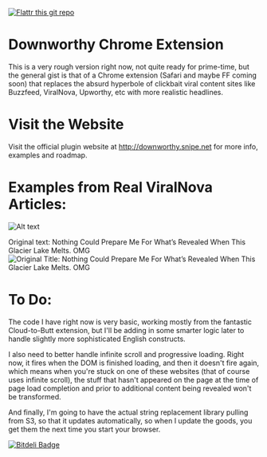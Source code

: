 [![Flattr this git repo](http://api.flattr.com/button/flattr-badge-large.png)](https://flattr.com/submit/auto?user_id=snipe&url=http://github.com/snipe/downworthy&title=Downworthy&language=&tags=github&category=software)

Downworthy Chrome Extension
==========
This is a very rough version right now, not quite ready for prime-time, but the general 
gist is that of a Chrome extension (Safari and maybe FF coming soon) that replaces the absurd 
hyperbole of clickbait viral content sites like Buzzfeed, ViralNova, Upworthy, etc with more realistic headlines. 

Visit the Website
==========
Visit the official plugin website at http://downworthy.snipe.net for more info, examples and roadmap. 

Examples from Real ViralNova Articles:
====

![Alt text](/images/article.png?raw=true "Sample Screenshot") 

Original text: Nothing Could Prepare Me For What’s Revealed When This Glacier Lake Melts. OMG
![Original Title: Nothing Could Prepare Me For What’s Revealed When This Glacier Lake Melts. OMG](/images/lake.png?raw=true "Nothing Could Prepare Me For What’s Revealed When This Glacier Lake Melts. OMG") 

To Do:
====
The code I have right now is very basic, working mostly from the fantastic Cloud-to-Butt extension, but I'll be adding in some smarter logic later to handle slightly more sophisticated English constructs. 

I also need to better handle infinite scroll and progressive loading. Right now, it fires when the DOM is finished loading, and then it doesn't fire again, which means when you're stuck on one of these websites (that of course uses infinite scroll), the stuff that hasn't appeared on the page at the time of page load completion and prior to additional content being revealed won't be transformed. 

And finally, I'm going to have the actual string replacement library pulling from S3, so that it updates automatically, so when I update the goods, you get them the next time you start your browser.


[![Bitdeli Badge](https://d2weczhvl823v0.cloudfront.net/snipe/downworthy/trend.png)](https://bitdeli.com/free "Bitdeli Badge")

